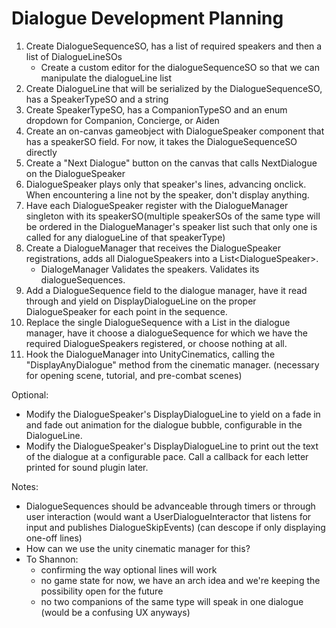 # Dialogue Development Planning

1. Create DialogueSequenceSO, has a list of required speakers and then a list of DialogueLineSOs
    - Create a custom editor for the dialogueSequenceSO so that we can manipulate the dialogueLine list
2. Create DialogueLine that will be serialized by the DialogueSequenceSO, has a SpeakerTypeSO and a string
3. Create SpeakerTypeSO, has a CompanionTypeSO and an enum dropdown for Companion, Concierge, or Aiden
4. Create an on-canvas gameobject with DialogueSpeaker component that has a speakerSO field. For now, it takes the DialogueSequenceSO directly 
5. Create a "Next Dialogue" button on the canvas that calls NextDialogue on the DialogueSpeaker
6. DialogueSpeaker plays only that speaker's lines, advancing onclick. When encountering a line not by the speaker, don't display anything.
7. Have each DialogueSpeaker register with the DialogueManager singleton with its speakerSO(multiple speakerSOs of the same type will be ordered in the DialogueManager's speaker list such that only one is called for any dialogueLine of that speakerType)
8. Create a DialogueManager that receives the DialogueSpeaker registrations, adds all DialogueSpeakers into a List\<DialogueSpeaker>. 
    - DialogeManager Validates the speakers. Validates its dialogueSequences.
9. Add a DialogueSequence field to the dialogue manager, have it read through and yield on DisplayDialogueLine on the proper DialogueSpeaker for each point in the sequence.
10. Replace the single DialogueSequence with a List<DialogueSequence> in the dialogue manager, have it choose a dialogueSequence for which we have the required DialogueSpeakers registered, or choose nothing at all.
11. Hook the DialogueManager into UnityCinematics, calling the "DisplayAnyDialogue" method from the cinematic manager. (necessary for opening scene, tutorial, and pre-combat scenes)

Optional:
- Modify the DialogueSpeaker's DisplayDialogueLine to yield on a fade in and fade out animation for the dialogue bubble, configurable in the DialogueLine.
- Modify the DialogueSpeaker's DisplayDialogueLine to print out the text of the dialogue at a configurable pace. Call a callback for each letter printed for sound plugin later.




Notes:
- DialogueSequences should be advanceable through timers or through user interaction (would want a UserDialogueInteractor that listens for input and publishes DialogueSkipEvents) (can descope if only displaying one-off lines)
- How can we use the unity cinematic manager for this?
- To Shannon: 
    - confirming the way optional lines will work
    - no game state for now, we have an arch idea and we're keeping the possibility open for the future
    - no two companions of the same type will speak in one dialogue (would be a confusing UX anyways)